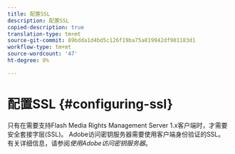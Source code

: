 ```yaml
---
title: 配置SSL
description: 配置SSL
copied-description: true
translation-type: tm+mt
source-git-commit: 89bdda1d4bd5c126f19ba75a819942df901183d1
workflow-type: tm+mt
source-wordcount: '47'
ht-degree: 0%

---
```



# 配置SSL {#configuring-ssl}

只有在需要支持Flash Media Rights Management Server 1.x客户端时，才需要安全套接字层(SSL)。 Adobe访问密钥服务器需要使用客户端身份验证的SSL。 有关详细信息，请参阅*使用Adobe访问密钥服务器*。
